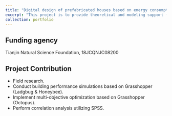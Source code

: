 ```yaml
---
title: "Digital design of prefabricated houses based on energy consumption and cost"
excerpt: "This project is to provide theoretical and modeling support for energy-efficient and intensive design of assembled concrete houses in cold regions."
collection: portfolio
---
```


## Funding agency
Tianjin Natural Science Foundation, 18JCQNJC08200

## Project Contribution
* Field research.
* Conduct building performance simulations based on Grasshopper (Ladgbug & Honeybee).
* Implement multi-objective optimization based on Grasshopper (Octopus).
* Perform correlation analysis utilizing SPSS.
